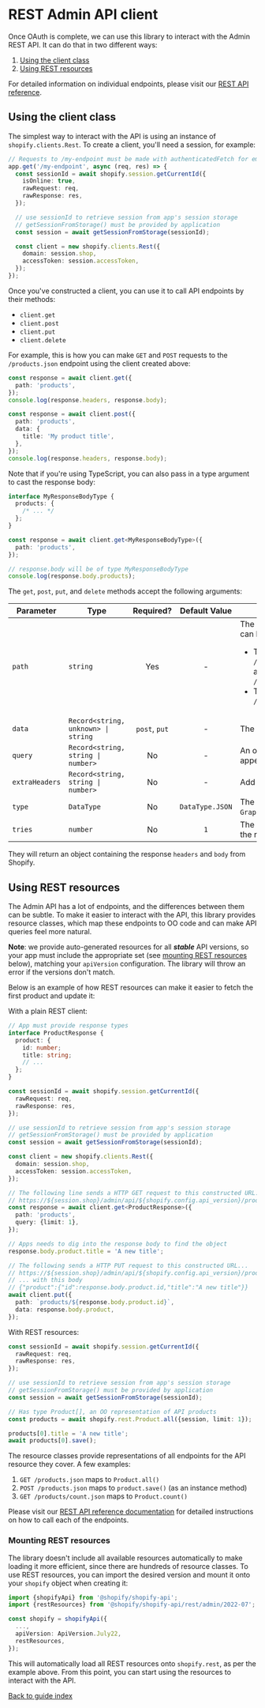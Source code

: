 # REST Admin API client

Once OAuth is complete, we can use this library to interact with the Admin REST API.
It can do that in two different ways:

1. [Using the client class](#using-the-client-class)
1. [Using REST resources](#using-rest-resources)

For detailed information on individual endpoints, please visit our [REST API reference](https://shopify.dev/api/admin-rest).

## Using the client class

The simplest way to interact with the API is using an instance of `shopify.clients.Rest`. To create a client, you'll need a session, for example:

```ts
// Requests to /my-endpoint must be made with authenticatedFetch for embedded apps
app.get('/my-endpoint', async (req, res) => {
  const sessionId = await shopify.session.getCurrentId({
    isOnline: true,
    rawRequest: req,
    rawResponse: res,
  });

  // use sessionId to retrieve session from app's session storage
  // getSessionFromStorage() must be provided by application
  const session = await getSessionFromStorage(sessionId);

  const client = new shopify.clients.Rest({
    domain: session.shop,
    accessToken: session.accessToken,
  });
});
```

Once you've constructed a client, you can use it to call API endpoints by their methods:

- `client.get`
- `client.post`
- `client.put`
- `client.delete`

For example, this is how you can make `GET` and `POST` requests to the `/products.json` endpoint using the client created above:

```ts
const response = await client.get({
  path: 'products',
});
console.log(response.headers, response.body);

const response = await client.post({
  path: 'products',
  data: {
    title: 'My product title',
  },
});
console.log(response.headers, response.body);
```

Note that if you're using TypeScript, you can also pass in a type argument to cast the response body:

```ts
interface MyResponseBodyType {
  products: {
    /* ... */
  };
}

const response = await client.get<MyResponseBodyType>({
  path: 'products',
});

// response.body will be of type MyResponseBodyType
console.log(response.body.products);
```

The `get`, `post`, `put`, and `delete` methods accept the following arguments:

| Parameter      | Type                                |   Required?   |  Default Value  | Notes                                                                                                                                                                                                                                                                                    |
| -------------- | ----------------------------------- | :-----------: | :-------------: | ---------------------------------------------------------------------------------------------------------------------------------------------------------------------------------------------------------------------------------------------------------------------------------------- |
| `path`         | `string`                            |      Yes      |        -        | The requested API endpoint path. This can be one of two formats:<ul><li>The path starting after the `/admin/api/{version}/` prefix, such as `'products'`, which executes `/admin/api/{version}/products.json`</li><li>The full path, such as `/admin/oauth/access_scopes.json`</li></ul> |
| `data`         | `Record<string, unknown> \| string` | `post`, `put` |        -        | The request payload                                                                                                                                                                                                                                                                      |
| `query`        | `Record<string, string \| number>`  |      No       |        -        | An optional query argument object to append to the request URL                                                                                                                                                                                                                           |
| `extraHeaders` | `Record<string, string \| number>`  |      No       |        -        | Add custom headers to the request                                                                                                                                                                                                                                                        |
| `type`         | `DataType`                          |      No       | `DataType.JSON` | The `Content-Type` for the request (`JSON`, `GraphQL`, `URLEncoded`)                                                                                                                                                                                                                     |
| `tries`        | `number`                            |      No       |       `1`       | The maximum number of times to retry the request _(must be >= 0)_                                                                                                                                                                                                                        |

They will return an object containing the response `headers` and `body` from Shopify.

## Using REST resources

The Admin API has a lot of endpoints, and the differences between them can be subtle.
To make it easier to interact with the API, this library provides resource classes, which map these endpoints to OO code and can make API queries feel more natural.

**Note**: we provide auto-generated resources for all **_stable_** API versions, so your app must include the appropriate set (see [mounting REST resources](#mounting-rest-resources) below), matching your `apiVersion` configuration. The library will throw an error if the versions don't match.

Below is an example of how REST resources can make it easier to fetch the first product and update it:

<div>With a plain REST client:

```ts
// App must provide response types
interface ProductResponse {
  product: {
    id: number;
    title: string;
    // ...
  };
}

const sessionId = await shopify.session.getCurrentId({
  rawRequest: req,
  rawResponse: res,
});

// use sessionId to retrieve session from app's session storage
// getSessionFromStorage() must be provided by application
const session = await getSessionFromStorage(sessionId);

const client = new shopify.clients.Rest({
  domain: session.shop,
  accessToken: session.accessToken,
});

// The following line sends a HTTP GET request to this constructed URL:
// https://${session.shop}/admin/api/${shopify.config.api_version}/products.json?limit=1
const response = await client.get<ProductResponse>({
  path: 'products',
  query: {limit: 1},
});

// Apps needs to dig into the response body to find the object
response.body.product.title = 'A new title';

// The following sends a HTTP PUT request to this constructed URL...
// https://${session.shop}/admin/api/${shopify.config.api_version}/products/${response.body.product.id}.json
// ... with this body
// {"product":{"id":response.body.product.id,"title":"A new title"}}
await client.put({
  path: `products/${response.body.product.id}`,
  data: response.body.product,
});
```

</div><div>With REST resources:

```ts
const sessionId = await shopify.session.getCurrentId({
  rawRequest: req,
  rawResponse: res,
});

// use sessionId to retrieve session from app's session storage
// getSessionFromStorage() must be provided by application
const session = await getSessionFromStorage(sessionId);

// Has type Product[], an OO representation of API products
const products = await shopify.rest.Product.all({session, limit: 1});

products[0].title = 'A new title';
await products[0].save();
```

</div>

The resource classes provide representations of all endpoints for the API resource they cover. A few examples:

1. `GET /products.json` maps to `Product.all()`
1. `POST /products.json` maps to `product.save()` (as an instance method)
1. `GET /products/count.json` maps to `Product.count()`

Please visit our [REST API reference documentation](https://shopify.dev/api/admin-rest) for detailed instructions on how to call each of the endpoints.

### Mounting REST resources

The library doesn't include all available resources automatically to make loading it more efficient, since there are hundreds of resource classes.
To use REST resources, you can import the desired version and mount it onto your `shopify` object when creating it:

```ts
import {shopifyApi} from '@shopify/shopify-api';
import {restResources} from '@shopify/shopify-api/rest/admin/2022-07';

const shopify = shopifyApi({
  ...,
  apiVersion: ApiVersion.July22,
  restResources,
});
```

This will automatically load all REST resources onto `shopify.rest`, as per the example above.
From this point, you can start using the resources to interact with the API.

[Back to guide index](../../README.md#features)
